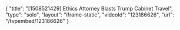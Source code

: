 {
    "title": "[1508521429] Ethics Attorney Blasts Trump Cabinet Travel",
    "type": "solo",
    "layout": "iframe-static",
    "videoId": "123186626",
    "url": "\/tvpembed\/123186626"
}